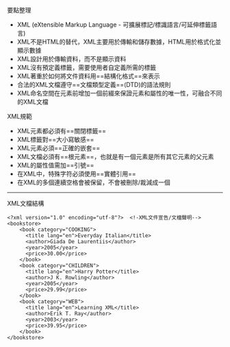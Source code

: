 要點整理
- XML (eXtensible Markup Language - 可擴展標記/標識語言/可延伸標籤語言)
- XML不是HTML的替代，XML主要用於傳輸和儲存數據，HTML用於格式化並顯示數據
- XML設計用於傳輸資料，而不是顯示資料
- XML沒有預定義標籤，需要使用者自定義所需的標籤
- XML著重於如何將文件資料用==結構化格式==來表示
- 合法的XML文檔遵守==文檔類型定義==(DTD)的語法規則
- XML命名空間在元素前增加一個前綴來保證元素和屬性的唯一性，可融合不同的XML文檔

XML規範
- XML元素都必須有==關閉標籤==
- XML標籤對==大小寫敏感==
- XML元素必須==正確的嵌套==
- XML文檔必須有==根元素==，也就是有一個元素是所有其它元素的父元素
- XML的屬性值需加==引號==
- 在XML中，特殊字符必須使用==實體引用==
- 在XML的多個連續空格會被保留，不會被刪除/裁減成一個

---

XML文檔結構
```
<?xml version="1.0" encoding="utf-8"?>	<!-XML文件宣告/文檔聲明-->
<bookstore>
	<book category="COOKING">
	  <title lang="en">Everyday Italian</title> 
	  <author>Giada De Laurentiis</author> 
	  <year>2005</year> 
	  <price>30.00</price> 
	</book>
	<book category="CHILDREN">
	  <title lang="en">Harry Potter</title> 
	  <author>J K. Rowling</author> 
	  <year>2005</year> 
	  <price>29.99</price> 
	</book>
	<book category="WEB">
	  <title lang="en">Learning XML</title> 
	  <author>Erik T. Ray</author> 
	  <year>2003</year> 
	  <price>39.95</price> 
	</book>
</bookstore>
```